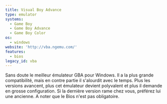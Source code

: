 ```yaml
---
title: Visual Boy Advance
type: emulator
systems:
  - Game Boy
  - Game Boy Advance
  - Game Boy Color
os:
  - windows
website: 'http://vba.ngemu.com/'
features:
  - bios
legacy_id: vba
---
```

Sans doute le meilleur émulateur GBA pour Windows. Il a la plus grande compatibilité, mais en contre partie il s'alourdit avec le temps. Plus les versions avancent, plus cet émulateur devient polyvalent et plus il demande en grosse configuration. Si la dernière version rame chez vous, préférez lui une ancienne.
A noter que le Bios n'est pas obligatoire.
